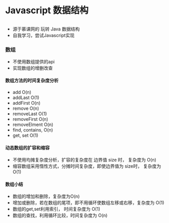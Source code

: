 # Javascript 数据结构

##
- 源于慕课网的 玩转 Java 数据结构
- 自我学习，尝试Javascript实现

### 数组
- 不使用数组提供的api
- 实现数组的增删改查

#### 数组方法的时间复杂度分析
- add O(n)
- addLast O(1)
- addFirst O(n)
- remove O(n)
- removeLast O(1)
- removeFirst O(n)
- removeElment O(n)
- find, contains, O(n)
- get, set O(1)

#### 动态数组的扩容和缩容
- 不使用均摊复杂度分析，扩容的复杂度在 边界值 size 时， 复杂度为 O(n)
- 缩容数组采用惰性方式，分摊时间复杂度，即使边界值为 size时， 复杂度为 O(1)

#### 数组小结
- 数组的增加和删除，复杂度为O(n)
- 增加或删除，若在数组的尾项，即不用循环使数组左移或右移，复杂度为 O(1)
- 数组的get,set利用索引， 时间复杂度为 O(1)
- 数组的查找，利用循环比较，时间复杂度为 O(n)

